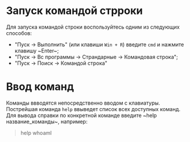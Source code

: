 # Запуск командой стрроки 
Для запуска командой строки воспользуйтесь одним из следующих способов:
* "Пуск -> Выполнить" (или клавиши `Win + R`) введите  `cmd` и нажмите клавишу ~Enter~;
* "Пуск -> Вс программы -> Страндарные -> Командовая строка";
* "Пуск -> Поиск -> Командой строка"

# Ввод команд
Команды ввводятся непосредственно вводом с клавиатуры. Пострейшая команда `help` ввыведет список всех доступных команд. Для вывода справки по конкретной команде введите ~help название_команды~, например:
> help whoaml
